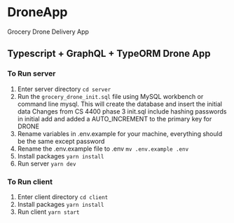 # DroneApp
Grocery Drone Delivery App

## Typescript + GraphQL + TypeORM Drone App


### To Run server 
1. Enter server directory `cd server`
2. Run the `grocery_drone_init.sql` file using MySQL workbench or command line mysql. 
   This will create the database and insert the initial data 
   Changes from CS 4400 phase 3 init.sql include hashing passwords in initial add 
   and added a AUTO_INCREMENT to the primary key for DRONE
3. Rename variables in .env.example for your machine, everything should be the same except password
4. Rename the .env.example file to .env `mv .env.example .env`
5. Install packages `yarn install`
6. Run server `yarn dev`

### To Run client
1. Enter client directory `cd client`
2. Install packages `yarn install`
3. Run client `yarn start`
